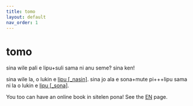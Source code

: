 ```yaml
---
title: tomo
layout: default
nav_order: 1
---
```


# tomo

sina wile pali e lipu+suli sama ni anu seme? sina ken!

sina wile la, o lukin e [lipu [_nasin]](nasin.html). sina jo ala e sona+mute pi+++lipu sama ni la o lukin e [lipu [_sona]](sona.html).

<span class="eng">You too can have an online book in sitelen pona! See the [EN](inli.html) page. </span>

